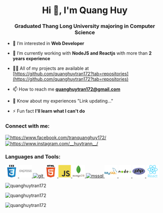 <h1 align="center">Hi 👋, I'm Quang Huy</h1>
<h3 align="center">Graduated Thang Long University majoring in Computer Science</h3>

- 👀 I’m interested in **Web Developer**

- 🌱 I’m currently working with **NodeJS and Reactjs** with more than **2 years experience**

- 👨‍💻 All of my projects are available at [https://github.com/quanghuytran172?tab=repositories](https://github.com/quanghuytran172?tab=repositories)

- 📫 How to reach me **quanghuytran172@gmail.com**

- 📄 Know about my experiences "Link updating..."

- ⚡ Fun fact **I'll learn what I can't do**

<h3 align="left">Connect with me:</h3>
<p align="left">
<a href="https://www.facebook.com/tranquanghuy172/" target="blank"><img align="center" src="https://raw.githubusercontent.com/rahuldkjain/github-profile-readme-generator/master/src/images/icons/Social/facebook.svg" alt="https://www.facebook.com/tranquanghuy172/" height="30" width="40" /></a>
<a href="https://www.instagram.com/__huytrann__/" target="blank"><img align="center" src="https://raw.githubusercontent.com/rahuldkjain/github-profile-readme-generator/master/src/images/icons/Social/instagram.svg" alt="https://www.instagram.com/__huytrann__/" height="30" width="40" /></a>
</p>

<h3 align="left">Languages and Tools:</h3>
<p align="left"> <a href="https://www.w3schools.com/css/" target="_blank"> <img src="https://raw.githubusercontent.com/devicons/devicon/master/icons/css3/css3-original-wordmark.svg" alt="css3" width="40" height="40"/> </a> <a href="https://expressjs.com" target="_blank"> <img src="https://raw.githubusercontent.com/devicons/devicon/master/icons/express/express-original-wordmark.svg" alt="express" width="40" height="40"/> </a> <a href="https://git-scm.com/" target="_blank"> <img src="https://www.vectorlogo.zone/logos/git-scm/git-scm-icon.svg" alt="git" width="40" height="40"/> </a> <a href="https://www.w3.org/html/" target="_blank"> <img src="https://raw.githubusercontent.com/devicons/devicon/master/icons/html5/html5-original-wordmark.svg" alt="html5" width="40" height="40"/> </a> <a href="https://developer.mozilla.org/en-US/docs/Web/JavaScript" target="_blank"> <img src="https://raw.githubusercontent.com/devicons/devicon/master/icons/javascript/javascript-original.svg" alt="javascript" width="40" height="40"/> </a> <a href="https://www.mongodb.com/" target="_blank"> <img src="https://raw.githubusercontent.com/devicons/devicon/master/icons/mongodb/mongodb-original-wordmark.svg" alt="mongodb" width="40" height="40"/> </a> <a href="https://www.microsoft.com/en-us/sql-server" target="_blank"> <img src="https://www.svgrepo.com/show/303229/microsoft-sql-server-logo.svg" alt="mssql" width="40" height="40"/> </a> <a href="https://www.mysql.com/" target="_blank"> <img src="https://raw.githubusercontent.com/devicons/devicon/master/icons/mysql/mysql-original-wordmark.svg" alt="mysql" width="40" height="40"/> </a> <a href="https://nodejs.org" target="_blank"> <img src="https://raw.githubusercontent.com/devicons/devicon/master/icons/nodejs/nodejs-original-wordmark.svg" alt="nodejs" width="40" height="40"/> </a> <a href="https://www.php.net" target="_blank"> <img src="https://raw.githubusercontent.com/devicons/devicon/master/icons/php/php-original.svg" alt="php" width="40" height="40"/> </a> <a href="https://reactjs.org/" target="_blank"> <img src="https://raw.githubusercontent.com/devicons/devicon/master/icons/react/react-original-wordmark.svg" alt="react" width="40" height="40"/> </a> </p>

<p><img  src="https://github-readme-stats.vercel.app/api/top-langs?username=quanghuytran172&show_icons=true&layout=compact" alt="quanghuytran172" /></p>

<p><img  src="https://github-readme-stats.vercel.app/api?username=quanghuytran172&show_icons=true&locale=en" alt="quanghuytran172" /></p>

<p><img  src="https://github-readme-streak-stats.herokuapp.com/?user=quanghuytran172&" alt="quanghuytran172" /></p>
